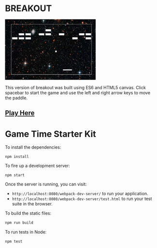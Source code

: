 # BREAKOUT


<img src="./css/game-time.png" height="200" width="300">

This version of breakout was built using ES6 and
HTML5 canvas. Click spacebar to start the game and use
the left and right arrow keys to move the paddle.

## <a href="https://peter-springer.github.io/game-time">Play Here</a>



# Game Time Starter Kit

To install the dependencies:

```
npm install
```

To fire up a development server:

```
npm start
```

Once the server is running, you can visit:

* `http://localhost:8080/webpack-dev-server/` to run your application.
* `http://localhost:8080/webpack-dev-server/test.html` to run your test suite in the browser.

To build the static files:

```js
npm run build
```


To run tests in Node:

```js
npm test
```
